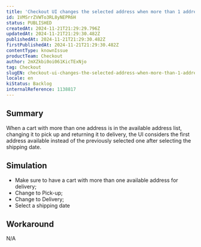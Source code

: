 ```yaml
---
title: 'Checkout UI changes the selected address when more than 1 address available'
id: 1VMSrrZVWTo3RL8yNEPR6H
status: PUBLISHED
createdAt: 2024-11-21T21:29:29.796Z
updatedAt: 2024-11-21T21:29:30.482Z
publishedAt: 2024-11-21T21:29:30.482Z
firstPublishedAt: 2024-11-21T21:29:30.482Z
contentType: knownIssue
productTeam: Checkout
author: 2mXZkbi0oi061KicTExNjo
tag: Checkout
slugEN: checkout-ui-changes-the-selected-address-when-more-than-1-address-available
locale: en
kiStatus: Backlog
internalReference: 1138817
---
```


## Summary


When a cart with more than one address is in the available address list, changing it to pick up and returning it to delivery, the UI considers the first address available instead of the previously selected one after selecting the shipping date.


##

## Simulation



- Make sure to have a cart with more than one available address for delivery;
- Change to Pick-up;
- Change to Delivery;
- Select a shipping date


##

## Workaround


N/A




